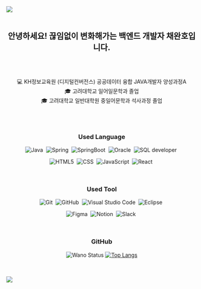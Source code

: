 <img src="https://capsule-render.vercel.app/api?type=speech&color=auto&height=250&section=header&text=Hello!%20I'm%20Wanho&fontSize=90" />
<br>
<br>

<h2 align="center">
  안녕하세요! 끊임없이 변화해가는 백엔드 개발자 채완호입니다.
</h2>

<br>
<br>

<div align="center">
  
  💻 KH정보교육원 (디지털컨버전스) 공공데이터 융합 JAVA개발자 양성과정A <br>
  🎓 고려대학교 일어일문학과 졸업 <br>
  🎓 고려대학교 일반대학원 중일어문학과 석사과정 졸업 <br>

</div>

<br>
<br>

<h3 align="center">
  <b>Used Language</b>
</h3>

<div align="center">
  <div align="center">

![Java](https://img.shields.io/badge/java-%23ED8B00.svg?style=for-the-badge&logo=openjdk&logoColor=white)&nbsp;
![Spring](https://img.shields.io/badge/spring-%236DB33F.svg?style=for-the-badge&logo=spring&logoColor=white)&nbsp;
![SpringBoot](https://img.shields.io/badge/Spring%20Boot-%236DB33F.svg?style=for-the-badge&logo=SpringBoot&logoColor=white)&nbsp;
![Oracle](https://img.shields.io/badge/Oracle-F80000?style=for-the-badge&logo=oracle&logoColor=white)&nbsp;
![SQL developer](https://img.shields.io/badge/SQL%20developer-0078d7.svg?style=for-the-badge&logo=SQL-developer&logoColor=white)&nbsp;

![HTML5](https://img.shields.io/badge/HTML5-E34F26?style=for-the-badge&logo=HTML5&logoColor=white)&nbsp;
![CSS](https://img.shields.io/badge/CSS3-1572B6?style=for-the-badge&logo=TypeScript&logoColor=white)&nbsp;
![JavaScript](https://img.shields.io/badge/JavaScript-F7DF1E?style=for-the-badge&logo=JavaScript&logoColor=black)&nbsp;
![React](https://img.shields.io/badge/React-61DAFB?style=for-the-badge&logo=React&logoColor=black)&nbsp;

</div>
</div>

<br>

<h3 align="center">
  <b>Used Tool</b>
</h3>

<div align="center">
  
![Git](https://img.shields.io/badge/git-%23F05033.svg?style=for-the-badge&logo=git&logoColor=white)&nbsp;
![GitHub](https://img.shields.io/badge/github-4D148C.svg?style=for-the-badge&logo=github&logoColor=white)&nbsp;
![Visual Studio Code](https://img.shields.io/badge/Visual%20Studio%20Code-0078d7.svg?style=for-the-badge&logo=visual-studio-code&logoColor=white)&nbsp;
![Eclipse](https://img.shields.io/badge/Eclipse-FE7A16.svg?style=for-the-badge&logo=Eclipse&logoColor=white)&nbsp;

![Figma](https://img.shields.io/badge/figma-%23F24E1E.svg?style=for-the-badge&logo=figma&logoColor=white)&nbsp;
![Notion](https://img.shields.io/badge/Notion-%23000000.svg?style=for-the-badge&logo=notion&logoColor=white)&nbsp;
![Slack](https://img.shields.io/badge/Slack-4A154B.svg?style=for-the-badge&logo=Slack&logoColor=white)&nbsp;

</div>

<br>

<h3 align="center">
  <b>GitHub</b>
</h3>

<div align="center">

  ![Wano Status](https://github-readme-stats.vercel.app/api?username=1227wano&show_icons=true)
  [![Top Langs](https://github-readme-stats.vercel.app/api/top-langs/?username=1227wano&layout=compact&langs_count=6&hide=jupyter%20notebook)](https://github.com/anuraghazra/github-readme-stats)

</div>

<br>
<br>

<img src="https://capsule-render.vercel.app/api?type=waving&color=auto&width=100%&height=100&section=footer&fontSize=90" />
<br>
